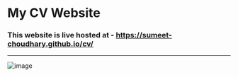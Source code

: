 # My CV Website
### This website is live hosted at - https://sumeet-choudhary.github.io/cv/
---
![image](https://user-images.githubusercontent.com/69748152/120668105-c6482280-c4ab-11eb-97b1-e451e9ed29ed.png)
